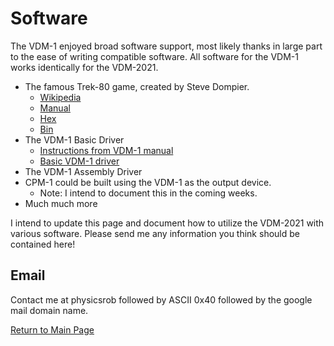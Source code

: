 # Software
The VDM-1 enjoyed broad software support, most likely thanks in large part to the ease of writing compatible software.  All software for the VDM-1 works identically for the VDM-2021.

- The famous Trek-80 game, created by Steve Dompier.
    - [Wikipedia](https://en.wikipedia.org/wiki/Trek-80)
    - [Manual](trek80.pdf)
    - [Hex](trek80.hex)
    - [Bin](trek80.bin)
- The VDM-1 Basic Driver
    - [Instructions from VDM-1 manual](vdmdrv.bas.txt)
    - [Basic VDM-1 driver](vdmdrv.bas)
- The VDM-1 Assembly Driver
- CPM-1 could be built using the VDM-1 as the output device.
    - Note: I intend to document this in the coming weeks.
- Much much more

I intend to update this page and document how to utilize the VDM-2021 with various software.  Please send me any information you think should be contained here!

## Email
Contact me at physicsrob followed by ASCII 0x40 followed by the google mail domain name.

[Return to Main Page](index.md)

